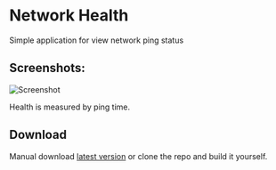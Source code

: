 # Network Health
Simple application for view network ping status

## Screenshots:

![Screenshot](https://i.imgur.com/vhB7oU9.png)

Health is measured by ping time.

## Download
Manual download [latest version](https://github.com/3pehrbehroozi/NetworkHealth/releases/latest) or clone the repo and build it yourself.